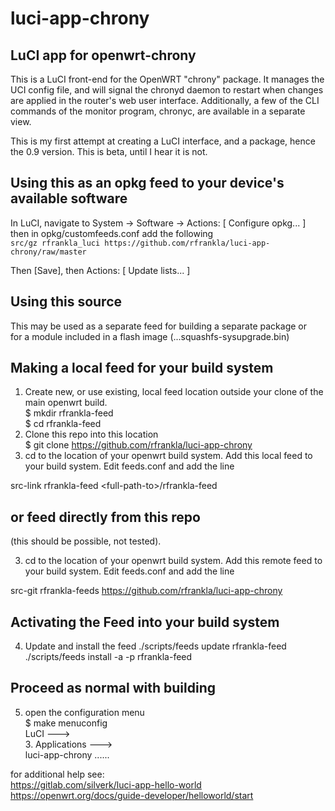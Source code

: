 luci-app-chrony
===============

LuCI app for openwrt-chrony
---------------------------

This is a LuCI front-end for the OpenWRT "chrony" package.
It manages the UCI config file, and will signal the chronyd daemon to
restart when changes are applied in the router's web user interface.
Additionally, a few of the CLI commands of the monitor program, chronyc,
are available in a separate view.

This is my first attempt at creating a LuCI interface, and a package, 
hence the 0.9 version. This is beta, until I hear it is not.

Using this as an opkg feed to your device's available software
--------------------------------------------------------------
In LuCI, navigate to System -> Software -> Actions: \[ Configure opkg... \]  
then in opkg/customfeeds.conf add the following  
`src/gz rfrankla_luci https://github.com/rfrankla/luci-app-chrony/raw/master`

Then \[Save\], then Actions: \[ Update lists... \]

Using this source
-----------------
This may be used as a separate feed for building a separate package or  
for a module included in a flash image (...squashfs-sysupgrade.bin)

Making a local feed for your build system
-----------------------------------------
 1. Create new, or use existing, local feed location outside your clone
of the main openwrt build.  
    $ mkdir rfrankla-feed  
    $ cd rfrankla-feed  
 2. Clone this repo into this location  
    $ git clone https://github.com/rfrankla/luci-app-chrony
 3. cd to the location of your openwrt build system. 
    Add this local feed to your build system. Edit feeds.conf and add the line  
  
src-link rfrankla-feed \<full-path-to\>/rfrankla-feed  

or feed directly from this repo
-------------------------------
(this should be possible, not tested).

 3. cd to the location of your openwrt build system.
    Add this remote feed to your build system. Edit feeds.conf and add the line

src-git rfrankla-feeds https://github.com/rfrankla/luci-app-chrony

Activating the Feed into your build system
------------------------------------------
 4. Update and install the feed
./scripts/feeds update rfrankla-feed
./scripts/feeds install -a -p rfrankla-feed

Proceed as normal with building
-------------------------------
 5. open the configuration menu  
 $ make menuconfig  
 LuCI --->  
    3. Applications --->  
        luci-app-chrony ......  
        
for additional help see:  
https://gitlab.com/silverk/luci-app-hello-world  
https://openwrt.org/docs/guide-developer/helloworld/start  




